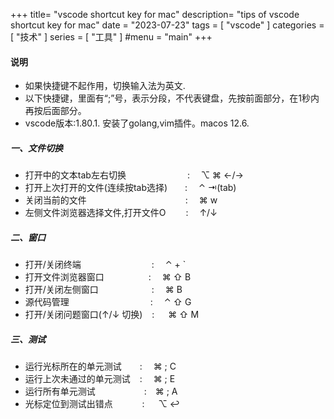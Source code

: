 +++
title= "vscode shortcut key for mac"
description= "tips of vscode shortcut key for mac"
date = "2023-07-23"
tags = [
    "vscode"
]
categories = [
  "技术"
]
series = [
  "工具"
]
#menu = "main"
+++

#### 说明

   + 如果快捷键不起作用，切换输入法为英文.
   + 以下快捷键，里面有“;”号，表示分段，不代表键盘，先按前面部分，在1秒内再按后面部分。
   + vscode版本:1.80.1. 安装了golang,vim插件。macos 12.6.


##### 一、文件切换

   + 打开中的文本tab左右切换&emsp;&emsp;&emsp;&emsp;&emsp;&emsp;&emsp;:&emsp; ⌥ ⌘  ←/→
   + 打开上次打开的文件(连续按tab选择)&emsp;&emsp;:&emsp;  ⌃  ⇥(tab)
   + 关闭当前的文件 &emsp;&emsp;&emsp;&emsp;&emsp;&emsp;&emsp;&emsp;&emsp;&emsp;&emsp;:&emsp; ⌘ w
   + 左侧文件浏览器选择文件,打开文件O &emsp;&emsp;:&emsp; ↑/↓

##### 二、窗口

   + 打开/关闭终端  &emsp;&emsp;&emsp;&emsp;&emsp;&emsp;&emsp;&ensp; :&emsp;  ⌃ + `
   + 打开文件浏览器窗口 &emsp;&emsp;&emsp;&emsp;&ensp; : &emsp;⌘  ⇧  B 
   + 打开/关闭左侧窗口 &emsp;&emsp;&emsp;&emsp;&emsp;&ensp; :&emsp; ⌘  B 
   + 源代码管理  &emsp;&emsp;&emsp;&emsp;&emsp;&emsp;&emsp;&emsp;&emsp;: &emsp;⌃  ⇧  G
   + 打开/关闭问题窗口(↑/↓ 切换)  &ensp; : &emsp; ⌘  ⇧  M

##### 三、测试

   + 运行光标所在的单元测试  &emsp;&ensp; : &emsp;⌘ ; C 
   + 运行上次未通过的单元测试  &ensp;  : &emsp;⌘ ; E
   + 运行所有单元测试  &emsp;&emsp; &emsp;&emsp;&emsp;:&emsp;⌘ ; A
   + 光标定位到测试出错点  &emsp; &emsp;&ensp; : &emsp; ⌥ ↩
